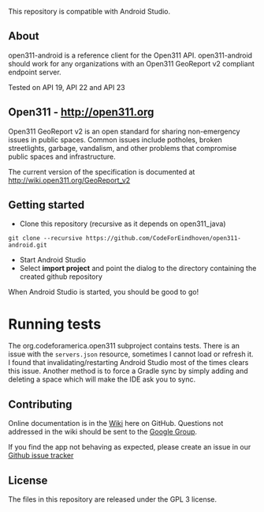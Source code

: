 This repository is compatible with Android Studio.

## About
open311-android is a reference client for the Open311 API.
open311-android should work for any organizations with an Open311 GeoReport v2 compliant endpoint server.

Tested on API 19, API 22 and API 23

## Open311 - http://open311.org
Open311 GeoReport v2 is an open standard for sharing non-emergency issues in public spaces.  Common issues include potholes, broken streetlights, garbage, vandalism, and other problems that compromise public spaces and infrastructure.

The current version of the specification is documented at http://wiki.open311.org/GeoReport_v2

## Getting started

* Clone this repository (recursive as it depends on open311_java)
```
git clone --recursive https://github.com/CodeForEindhoven/open311-android.git
```

* Start Android Studio
* Select __import project__ and point the dialog to the directory containing the created github repository

When Android Studio is started, you should be good to go!

# Running tests

The org.codeforamerica.open311 subproject contains tests. 
There is an issue with the `servers.json` resource, sometimes I cannot load or refresh it. I found that invalidating/restarting Android Studio most of the times clears this issue. Another method is to force a Gradle sync by simply adding and deleting a space which will make the IDE ask you to sync.


## Contributing
Online documentation is in the [Wiki](https://github.com/City-of-Bloomington/open311-android/wiki) here on GitHub.  Questions not addressed in the wiki should be sent to the [Google Group](https://groups.google.com/forum/?fromgroups#!forum/open311-mobile).

If you find the app not behaving as expected, please create an issue in our [Github issue tracker](https://github.com/City-of-Bloomington/open311-android/issues)

## License
The files in this repository are released under the GPL 3 license.
